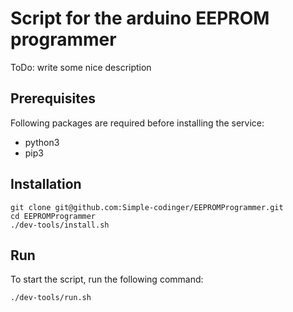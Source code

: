 # Script for the arduino EEPROM programmer

ToDo: write some nice description

## Prerequisites

Following packages are required before installing the service:

* python3
* pip3

## Installation

````
git clone git@github.com:Simple-codinger/EEPROMProgrammer.git
cd EEPROMProgrammer
./dev-tools/install.sh
````

## Run

To start the script, run the following command:
````
./dev-tools/run.sh
````   
